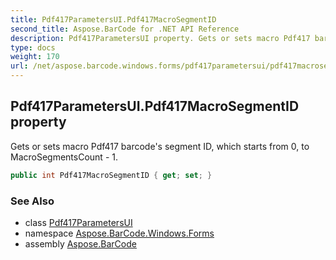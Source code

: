 ```yaml
---
title: Pdf417ParametersUI.Pdf417MacroSegmentID
second_title: Aspose.BarCode for .NET API Reference
description: Pdf417ParametersUI property. Gets or sets macro Pdf417 barcodes segment ID which starts from 0 to MacroSegmentsCount  1
type: docs
weight: 170
url: /net/aspose.barcode.windows.forms/pdf417parametersui/pdf417macrosegmentid/
---
```

## Pdf417ParametersUI.Pdf417MacroSegmentID property

Gets or sets macro Pdf417 barcode's segment ID, which starts from 0, to MacroSegmentsCount - 1.

```csharp
public int Pdf417MacroSegmentID { get; set; }
```

### See Also

* class [Pdf417ParametersUI](../)
* namespace [Aspose.BarCode.Windows.Forms](../../pdf417parametersui/)
* assembly [Aspose.BarCode](../../../)


